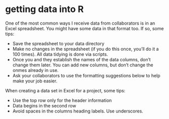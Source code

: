 
# getting data into R

One of the most common ways I receive data from collaborators is in an
Excel spreadsheet. You might have some data in that format too. If so,
some tips:

  - Save the spreadsheet to your data directory
  - Make no changes in the spreadsheet (if you do this once, you’ll do
    it a 100 times). All data tidying is done via scripts.
  - Once you and they establish the names of the data columns, don’t
    change them later. You can add new columns, but don’t change the
    onmes already in use.
  - Ask your collaborators to use the formatting suggestions below to
    help make your job easier.

When creating a data set in Excel for a project, some tips:

  - Use the top row only for the header information
  - Data begins in the second row
  - Avoid spaces in the columns heading labels. Use underscores.
